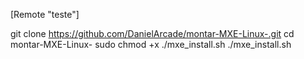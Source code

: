 [Remote "teste"]

git clone https://github.com/DanielArcade/montar-MXE-Linux-.git
cd montar-MXE-Linux-
sudo chmod +x ./mxe_install.sh
./mxe_install.sh
